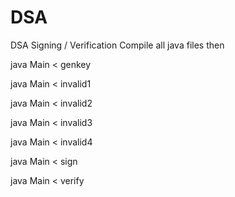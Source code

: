 # DSA
DSA Signing / Verification
Compile all java files then

java Main < genkey


java Main < invalid1


java Main < invalid2


java Main < invalid3


java Main < invalid4


java Main < sign


java Main < verify
